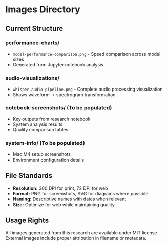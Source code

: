 # Images Directory

## Current Structure

### performance-charts/
- `model-performance-comparison.png` - Speed comparison across model sizes
- Generated from Jupyter notebook analysis

### audio-visualizations/  
- `whisper-audio-pipeline.png` - Complete audio processing visualization
- Shows waveform → spectrogram transformation

### notebook-screenshots/ (To be populated)
- Key outputs from research notebook
- System analysis results
- Quality comparison tables

### system-info/ (To be populated)
- Mac M4 setup screenshots
- Environment configuration details

## File Standards
- **Resolution:** 300 DPI for print, 72 DPI for web
- **Format:** PNG for screenshots, SVG for diagrams where possible
- **Naming:** Descriptive names with dates when relevant
- **Size:** Optimize for web while maintaining quality

## Usage Rights
All images generated from this research are available under MIT license.
External images include proper attribution in filename or metadata.
